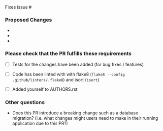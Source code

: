 Fixes issue #

### Proposed Changes

  -
  -
  -


### Please check that the PR fulfills these requirements

- [ ] Tests for the changes have been added (for bug fixes / features)
- [ ] Code has been linted with with flake8 (``flake8 --config .github/linters/.flake8``)
and isort (``isort``) 
- [ ] Added yourself to AUTHORS.rst


### Other questions

* Does this PR introduce a breaking change such as a database migration? (i.e.
what changes might users need to make in their running application due to
this PR?)
